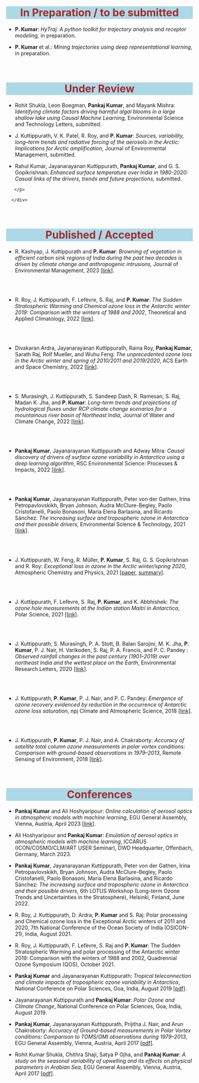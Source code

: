 <!--
.. title: publications
.. slug: paper
.. date: 2020-05-04 20:18:18 UTC
.. tags:
.. category:
.. link:
.. description:
.. type: text
.. hidetitle: True
-->

<style type="text/css">
  p a{
  text-decoration: underline;
}
</style>


<!--For Altmetric badges-->
<script type='text/javascript' src='https://d1bxh8uas1mnw7.cloudfront.net/assets/embed.js'></script>
	
<!--For Dimensions badges-->
<script async src="https://badge.dimensions.ai/badge.js" charset="utf-8"></script>


<h1 style="background-color: #ADD8E6; color:#A52A2A" align='center'>In Preparation / to be submitted</h1>

<div class="card-deck">
  <div class="card">
    <div class="card-body">
      <p class="card-text" align='left'>

<ul>

<li>
<p><strong>P. Kumar</strong>: <em>HyTraj: A python toolkit for trajectory analysis and receptor modeling,</em> in preparation.</p>
</li>

<li>
<p><strong>P. Kumar </strong> et al.: <em>Mining trajectories using deep representational learning,</em> in preparation.</p>
</li>
</ul>

 </p> 
    </div>
  </div>
</div>

<br/>


<h1 style="background-color: #ADD8E6; color:#A52A2A" align='center'>Under Review</h1>

<div class="card-deck">
  <div class="card">
    <div class="card-body">
      <p class="card-text" align='left'>

<ul>

<li>
<p>Rohit Shukla, Leon Boegman, <strong>Pankaj Kumar</strong>, and Mayank Mishra: <em>Identifying climate factors driving harmful algal blooms in a large shallow lake using Causal Machine Learning, </em> Environmental Science and Technology Letters, submitted.</p>
</li>

<li>
<p>J. Kuttippurath, V. K. Patel, R. Roy, and <strong>P. Kumar</strong>: <em>Sources, variability, long–term trends and radiative forcing of the aerosols in the Arctic: Implications for Arctic amplification, </em> Journal of Environmental Management, submitted.</p>
</li>

<li>
<p>Rahul Kumar, Jayanarayanan Kuttippurath, <strong> Pankaj Kumar</strong>, and G. S. Gopikrishnan: <em>Enhanced surface temperature over India in 1980-2020: Casual links of the drivers, trends and future projections, </em> submitted.</p>
</li>

</ul>

       </p>
    
      </div>
   </div>
</div>

<br/>

<h1 style="background-color: #ADD8E6; color:#A52A2A" align='center'>Published / Accepted</h1>

<div class="card-deck">
  <div class="card">
    <div class="card-body">
      <p class="card-text" align='left'>

<ul>

<li>
<p>R. Kashyap, J. Kuttippurath and <strong>P. Kumar</strong>: <em>Browning of vegetation in efficient carbon sink regions of India during the past two decades is driven by climate change and anthropogenic intrusions, </em> Journal of Environmental Management, 2023 [<a href="https://doi.org/10.1016/j.jenvman.2023.117655">link</a>].</p>

<div class="container">
<div class="row">

<div class='col-lg-4 col-md-11.1 col-sm-11.1 col-11.1 ml-auto'>
  <div data-badge-type='medium-donut' class='altmetric-embed' data-doi='10.1016/j.jenvman.2023.117655' data-badge-popover="right"></div>
  <p></p>
</div>


<div class='col-lg-4 col-md-11.1 col-sm-11.1 col-11.1 ml-auto'>
<div class="__dimensions_badge_embed__" data-doi="10.1016/j.jenvman.2023.117655" data-legend="hover-right"></div>
</div>
</div>
</div>

<BR> <BR>

</li>


<li>
<p>R. Roy, J. Kuttippurath, F. Lefèvre, S. Raj, and <strong>P. Kumar</strong>: <em>The Sudden Stratospheric Warming and Chemical ozone loss in the Antarctic winter 2019: Comparison with the winters of 1988 and 2002</em>, Theoretical and Applied Climatology, 2022 [<a href="https://doi.org/10.1007/s00704-022-04031-6">link</a>].</p>

<div class="container">
<div class="row">

<div class='col-lg-4 col-md-11.1 col-sm-11.1 col-11.1 ml-auto'>
  <div data-badge-type='medium-donut' class='altmetric-embed' data-doi='10.1007/s00704-022-04031-6' data-badge-popover="right"></div>
  <p></p>
</div>


<div class='col-lg-4 col-md-11.1 col-sm-11.1 col-11.1 ml-auto'>
<div class="__dimensions_badge_embed__" data-doi="10.1007/s00704-022-04031-6" data-legend="hover-right"></div>
</div>
</div>
</div>

<BR> <BR>
</li>

<li>
<p>Divakaran Ardra, Jayanarayanan Kuttippurath, Raina Roy, <strong>Pankaj Kumar</strong>, Sarath Raj, Rolf Mueller, and Wuhu Feng: <em>The unprecedented ozone loss in the Arctic winter and spring of 2010/2011 and 2019/2020</em>, ACS Earth and Space Chemistry, 2022 [<a href="https://doi.org/10.1021/acsearthspacechem.1c00333">link</a>].</p>

<div class="container">
<div class="row">

<div class='col-lg-4 col-md-11.1 col-sm-11.1 col-11.1 ml-auto'>
  <div data-badge-type='medium-donut' class='altmetric-embed' data-doi='10.1021/acsearthspacechem.1c00333' data-badge-popover="right"></div>
  <p></p>
</div>


<div class='col-lg-4 col-md-11.1 col-sm-11.1 col-11.1 ml-auto'>
<div class="__dimensions_badge_embed__" data-doi="10.1021/acsearthspacechem.1c00333" data-legend="hover-right"></div>
</div>
</div>
</div>

<BR> <BR>


</li>

<li>
<p>S. Murasingh, J. Kuttippurath, S. Sandeep Dash, R. Ramesan, S. Raj, Madan K. Jha, and <strong>P. Kumar</strong>: <em>Long-term trends and projections of hydrological fluxes under RCP climate change scenarios for a mountainous river basin of Northeast India</em>, Journal of Water and Climate Change, 2022 <a href="https://doi.org/10.2166/wcc.2022.424">[link]</a>.</p>

<div class="container">
<div class="row">

<div class='col-lg-4 col-md-11.1 col-sm-11.1 col-11.1 ml-auto'>
  <div data-badge-type='medium-donut' class='altmetric-embed' data-doi='10.2166/wcc.2022.424' data-badge-popover="right"></div>
  <p></p>
</div>


<div class='col-lg-4 col-md-11.1 col-sm-11.1 col-11.1 ml-auto'>
  <div class="__dimensions_badge_embed__" data-doi="10.2166/wcc.2022.424" data-legend="hover-right"></div>
</div>
</div>
</div>

<BR> <BR>
</li>



<li>

<p><strong>Pankaj Kumar</strong>, Jayanarayanan Kuttippurath and Adway Mitra: <em>Causal discovery of drivers of surface ozone variability in Antarctica using a deep learning algorithm</em>, RSC Environmental Science: Processes & Impacts, 2022 [<a href="https://doi.org/10.1039/D1EM00383F">link</a>].</p>

<div class="container">
<div class="row">

<div class='col-lg-4 col-md-11.1 col-sm-11.1 col-11.1 ml-auto'>
  <div data-badge-type='medium-donut' class='altmetric-embed' data-doi='10.1039/D1EM00383F' data-badge-popover="right"></div>
  <p></p>
</div>


<div class='col-lg-4 col-md-11.1 col-sm-11.1 col-11.1 ml-auto'>
<div class="__dimensions_badge_embed__" data-doi="10.1039/D1EM00383F" data-legend="hover-right"></div>
</div>
</div>
</div>

<BR> <BR>


</li>

<li>
<p><strong>Pankaj Kumar</strong>, Jayanarayanan Kuttippurath, Peter von der Gathen, Irina Petropavlovskikh, Bryan Johnson, Audra McClure-Begley, Paolo Cristofanelli, Paolo Bonasoni, Maria Elena Barlasina, and Ricardo Sánchez: <em>The increasing surface and tropospheric ozone in Antarctica and their possible drivers,</em> Environmental Science &amp; Technology, 2021 <a href="https://doi.org/10.1021/acs.est.0c08491">[link]</a>.</p>

<div class="container">
<div class="row">

<div class='col-lg-4 col-md-11.1 col-sm-11.1 col-11.1 ml-auto'>
<div data-badge-type='medium-donut' class='altmetric-embed' data-doi='10.1021/acs.est.0c08491' data-badge-popover="right"></div>
<p></p>
</div>


<div class='col-lg-4 col-md-11.1 col-sm-11.1 col-11.1 ml-auto'>

 <div class="__dimensions_badge_embed__" data-doi="10.1021/acs.est.0c08491" data-legend="hover-right"></div>

</div>

</div>
</div>

<BR> <BR>

</li>

<li>
<p>J. Kuttippurath, W. Feng, R. Müller, <strong>P. Kumar</strong>, S. Raj, G. S. Gopikrishnan and R. Roy: <em>Exceptional loss in ozone in the Arctic winter/spring 2020</em>, Atmospheric Chemistry and Physics, 2021 [<a href="https://acp.copernicus.org/articles/21/14019/2021/">paper</a>, <a href="/images/posters/ACP_01.png"> summary</a>].</p>

<div class="container">
<div class="row">

<div class='col-lg-4 col-md-11.1 col-sm-11.1 col-11.1 ml-auto'>
  <div data-badge-type='medium-donut' class='altmetric-embed' data-doi='10.5194/acp-21-14019-2021' data-badge-popover="right"></div>
  <p></p>
</div>


<div class='col-lg-4 col-md-11.1 col-sm-11.1 col-11.1 ml-auto'>

<div class="__dimensions_badge_embed__" data-doi="10.5194/acp-21-14019-2021" data-legend="hover-right"></div>

</div>
</div>
</div>

<BR> <BR>

</li>


<li><p>J. Kuttippurath, F. Lefèvre, S. Raj, <strong>P. Kumar</strong>, and K. Abbhishek: <em>The ozone hole measurements at the Indian station Maitri in Antarctica</em>, Polar Science, 2021 <a href="https://www.sciencedirect.com/science/article/abs/pii/S1873965221000785?via%3Dihub">[link]</a>.</p>


<div class="container">
<div class="row">

<div class='col-lg-4 col-md-11.1 col-sm-11.1 col-11.1 ml-auto'>
  <div data-badge-type='medium-donut' class='altmetric-embed' data-doi='10.1016/j.polar.2021.100701' data-badge-popover="right"></div>
  <p></p>
</div>


<div class='col-lg-4 col-md-11.1 col-sm-11.1 col-11.1 ml-auto'>
 <div class="__dimensions_badge_embed__" data-doi="10.1016/j.polar.2021.100701" data-legend="hover-right"></div>
</div>
</div>
</div>

<BR> <BR>

</li>

<li>
<p>J. Kuttippurath, S. Murasingh, P. A. Stott, B. Balan Sarojini, M. K. Jha, <strong>P. Kumar</strong>, P. J. Nair, H. Varikoden, S. Raj, P. A. Francis, and P. C. Pandey : <em>Observed rainfall changes in the past century (1901–2019) over northeast India and the wettest place on the Earth</em>, Environmental Research Letters, 2020 <a href="https://iopscience.iop.org/article/10.1088/1748-9326/abcf78?fbclid=IwAR066jF_yX5CrEPCfxP_42rZVC6mb5co9xOU90rKc3vPcwbtK0Fj-lNSnmY">[link]</a>.</p>

<div class="container">
<div class="row">

<div class='col-lg-4 col-md-11.1 col-sm-11.1 col-11.1 ml-auto'>
  <div data-badge-type='medium-donut' class='altmetric-embed' data-doi='10.1088/1748-9326/abcf78' data-badge-popover="right"></div>
  <p></p>
</div>


<div class='col-lg-4 col-md-11.1 col-sm-11.1 col-11.1 ml-auto'>
 <div class="__dimensions_badge_embed__" data-doi="10.1088/1748-9326/abcf78" data-legend="hover-right"></div>
</div>
</div>
</div>

<BR> <BR>

</li>

<li>
<p>J. Kuttippurath, <strong>P. Kumar</strong>, P. J. Nair,  and P. C. Pandey: <em>Emergence of ozone recovery evidenced by reduction in the occurrence of Antarctic ozone loss saturation</em>, npj Climate and Atmospheric Science, 2018 <a href="https://www.nature.com/articles/s41612-018-0052-6">[link]</a>.</p>

<div class="container">
<div class="row">

<div class='col-lg-4 col-md-11.1 col-sm-11.1 col-11.1 ml-auto'>
  <div data-badge-type='medium-donut' class='altmetric-embed' data-doi='10.1038/s41612-018-0052-6' data-badge-popover="right"></div>
  <p></p>
</div>


<div class='col-lg-4 col-md-11.1 col-sm-11.1 col-11.1 ml-auto'>
  <div class="__dimensions_badge_embed__" data-doi="10.1038/s41612-018-0052-6" data-legend="hover-right"></div>
</div>
</div>
</div>

<BR> <BR>

</li>
<li>
<p>J. Kuttippurath, <strong>P. Kumar</strong>, P. J. Nair, and A. Chakraborty: <em>Accuracy of satellite total column ozone measurements in polar vortex conditions: Comparison with ground-based observations in 1979–2013</em>, Remote Sensing of Environment, 2018 <a href="https://www.sciencedirect.com/science/article/abs/pii/S0034425718300671">[link]</a>. </p>

<div class="container">
<div class="row">

<div class='col-lg-4 col-md-11.1 col-sm-11.1 col-11.1 ml-auto'>
  <div data-badge-type='medium-donut' class='altmetric-embed' data-doi='10.1016/j.rse.2018.02.054' data-badge-popover="right"></div>
  <p></p>
</div>


<div class='col-lg-4 col-md-11.1 col-sm-11.1 col-11.1 ml-auto'>
  <div class="__dimensions_badge_embed__" data-doi="10.1016/j.rse.2018.02.054" data-legend="hover-right"></div>
</div>
</div>
</div>

</li>
</ul>
 </p> 
    </div>
  </div>
</div>

<br/>

<h1 style="background-color: #ADD8E6; color:#A52A2A" align='center'>Conferences</h1>

<div class="card-deck">
  <div class="card">
    <div class="card-body">
      <p class="card-text">
      
<ul>

<li><p><strong>Pankaj Kumar</strong> and Ali Hoshyaripour: <em>Online calculation of aerosol optics in atmospheric models with machine learning</em>, EGU General Assembly, Vienna, Austria, April 2023 <a href="https://meetingorganizer.copernicus.org/EGU23/EGU23-13559.html">[link]</a>.</p></li>

<li><p>Ali Hoshyaripour and <strong>Pankaj Kumar</strong>: <em>Emulation of aerosol optics in atmospheric models with machine learning</em>, ICCARUS (ICON/COSMO/CLM/ART USER Seminar), DWD Headquarter, Offenbach, Germany, March 2023.</p></li>

<li><p><strong>Pankaj Kumar</strong>, Jayanarayanan Kuttippurath, Peter von der Gathen, Irina Petropavlovskikh, Bryan Johnson, Audra McClure-Begley, Paolo Cristofanelli, Paolo Bonasoni, Maria Elena Barlasina, and Ricardo Sánchez: <em>The increasing surface and tropospheric ozone in Antarctica and their possible drivers</em>, 6th LOTUS Workshop (Long-term Ozone Trends and Uncertainties in the Stratosphere), Helsinki, Finland, June 2022.</p></li>


<li><p>R. Roy, J. Kuttippurath, D. Ardra, <strong>P. Kumar</strong> and S. Raj: Polar processing and Chemical ozone loss in the Exceptional Arctic winters of 2011 and 2020, 7th National Conference of the Ocean Society of India (OSICON-21), India, August 2021.</p></li>


<li><p>R. Roy, J. Kuttippurath, F. Lefèvre, S. Raj and <strong>P. Kumar</strong>: The Sudden Stratospheric Warming and polar processing of the Antarctic winter 2019: Comparison with the winters of 1988 and 2002, Quadrennial Ozone Symposium (QOS), October 2021.</p></li>


<li><p><strong>Pankaj Kumar</strong> and Jayanarayanan Kuttippurath: <em>Tropical teleconnection and climate impacts of tropospheric ozone variability in Antarctica</em>, National Conference on Polar Sciences, Goa, India, August 2019 <a href="/ncps2019.pdf">[pdf]</a>.</p></li>


<li><p>Jayanarayanan Kuttippurath and <strong>Pankaj Kumar</strong>: <em>Polar Ozone and Climate Change</em>, National Conference on Polar Sciences, Goa, India, August 2019.</p></li>


<li><p><strong>Pankaj Kumar</strong>, Jayanarayanan Kuttippurath, Prijitha J. Nair, and Arun Chakroborty: <em>Accuracy of Ground-based measurements in Polar Vortex conditions: Comparison to TOMS/OMI observations during 1979–2013</em>, EGU General Assembly, Vienna, Austria, April 2017 <a href="https://meetingorganizer.copernicus.org/EGU2017/EGU2017-10311-1.pdf">[pdf]</a>.</p></li>


<li><p>Rohit Kumar Shukla, Chithra Shaji, Satya P Ojha, and <strong>Pankaj Kumar</strong>: <em>A study on the seasonal variability of upwelling and its effects on physical parameters in Arabian Sea</em>, EGU General Assembly, Vienna, Austria, April 2017 <a href="https://meetingorganizer.copernicus.org/EGU2017/EGU2017-19355-4.pdf">[pdf]</a>.</p></li>
</ul>

 </p> 
    </div>
  </div>
</div>
